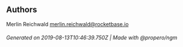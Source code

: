## Authors

Merlin Reichwald <merlin.reichwald@rocketbase.io>

###### Generated on 2019-08-13T10:46:39.750Z | Made with @propero/ngm
